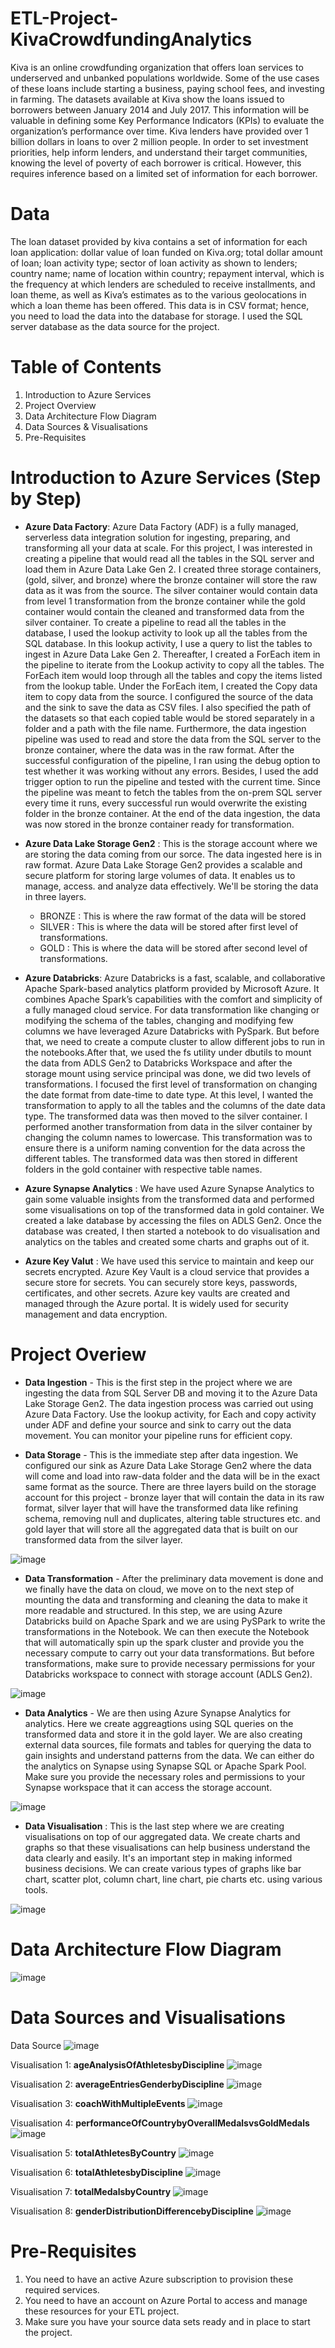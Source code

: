 # ETL-Project-KivaCrowdfundingAnalytics

Kiva is an online crowdfunding organization that offers loan services to underserved and unbanked populations worldwide. Some of the use cases of these loans include starting a business, paying school fees, and investing in farming. The datasets available at Kiva show the loans issued to borrowers between January 2014 and July 2017. This information will be valuable in defining some Key Performance Indicators (KPIs) to evaluate the organization’s performance over time. Kiva lenders have provided over 1 billion dollars in loans to over 2 million people. In order to set investment priorities, help inform lenders, and understand their target communities, knowing the level of poverty of each borrower is critical. However, this requires inference based on a limited set of information for each borrower.

# Data
The loan dataset provided by kiva contains a set of information for each loan application: dollar value of loan funded on Kiva.org; total dollar amount of loan; loan activity type; sector of loan activity as shown to lenders; country name; name of location within country; repayment interval, which is the frequency at which lenders are scheduled to receive installments, and loan theme, as well as Kiva’s estimates as to the various geolocations in which a loan theme has been offered. This data is in CSV format; hence, you need to load the data into the database for storage. I used the SQL server database as the data source for the project.

# Table of Contents
1. Introduction to Azure Services
2. Project Overview
3. Data Architecture Flow Diagram
4. Data Sources & Visualisations
5. Pre-Requisites

# Introduction to Azure Services (Step by Step)

- **Azure Data Factory**: Azure Data Factory (ADF) is a fully managed, serverless data integration solution for ingesting, preparing, and transforming all your data at scale. For this project, I was interested in creating a pipeline that would read all the tables in the SQL server and load them in Azure Data Lake Gen 2. I created three storage containers, (gold, silver, and bronze) where the bronze container will store the raw data as it was from the source. The silver container would contain data from level 1 transformation from the bronze container while the gold container would contain the cleaned and transformed data from the silver container. To create a pipeline to read all the tables in the database, I used the lookup activity to look up all the tables from the SQL database. In this lookup activity, I use a query to list the tables to ingest in Azure Data Lake Gen 2. Thereafter, I created a ForEach item in the pipeline to iterate from the Lookup activity to copy all the tables. The ForEach item would loop through all the tables and copy the items listed from the lookup table. Under the ForEach item, I created the Copy data item to copy data from the source. I configured the source of the data and the sink to save the data as CSV files. I also specified the path of the datasets so that each copied table would be stored separately in a folder and a path with the file name. Furthermore, the data ingestion pipeline was used to read and store the data from the SQL server to the bronze container, where the data was in the raw format. After the successful configuration of the pipeline, I ran using the debug option to test whether it was working without any errors. Besides, I used the add trigger option to run the pipeline and tested with the current time. Since the pipeline was meant to fetch the tables from the on-prem SQL server every time it runs, every successful run would overwrite the existing folder in the bronze container. At the end of the data ingestion, the data was now stored in the bronze container ready for transformation. 

- **Azure Data Lake Storage Gen2** : This is the storage account where we are storing the data coming from our sorce. The data ingested here is in raw format. Azure Data Lake Storage Gen2 provides a scalable and secure platform for storing large volumes of data. It enables us to manage, access. and analyze data effectively. We'll be storing the data in three layers.
   - BRONZE : This is where the raw format of the data will be stored
   - SILVER : This is where the data will be stored after first level of transformations.
   - GOLD : This is where the data will be stored after second level of transformations.

- **Azure Databricks**: Azure Databricks is a fast, scalable, and collaborative Apache Spark-based analytics platform provided by Microsoft Azure. It combines Apache Spark’s capabilities with the comfort and simplicity of a fully managed cloud service. For data transformation like changing or modifying the schema of the tables, changing and modifying few columns we have leveraged Azure Databricks with PySpark. But before that, we need to create a compute cluster to allow different jobs to run in the notebooks.After that, we used the fs utility under dbutils to mount the data from ADLS Gen2 to Databricks Workspace and after the storage mount  using service principal was done, we did two levels of transformations. I focused the first level of transformation on changing the date format from date-time to date type. At this level, I wanted the transformation to apply to all the tables and the columns of the date data type. The transformed data was then moved to the silver container. I performed another transformation from data in the silver container by changing the column names to lowercase. This transformation was to ensure there is a uniform naming convention for the data across the different tables. The transformed data was then stored in different folders in the gold container with respective table names. 

- **Azure Synapse Analytics** : We have used Azure Synapse Analytics to gain some valuable insights from the transformed data and performed some visualisations on top of the transformed data in gold container. We created a lake database by accessing the files on ADLS Gen2. Once the database was created, I then started a notebook to do visualisation and analytics on the tables and created some charts and graphs out of it.

- **Azure Key Valut** : We have used this service to maintain and keep our secrets encrypted. Azure Key Vault is a cloud service that provides a secure store for secrets. You can securely store keys, passwords, certificates, and other secrets. Azure key vaults are created and managed through the Azure portal. It is widely used for security management and data encryption.

# Project Overiew

- **Data Ingestion** - This is the first step in the project where we are ingesting the data from SQL Server DB and moving it to the Azure Data Lake Storage Gen2. The data ingestion process was carried out using Azure Data Factory. Use the lookup activity, for Each and copy activity under ADF and define your source and sink to carry out the data movement. You can monitor your pipeline runs for efficient copy. 



- **Data Storage** - This is the immediate step after data ingestion. We configured our sink as Azure Data Lake Storage Gen2 where the data will come and load into raw-data folder and the data will be in the exact same format as the source. There are three layers build on the storage account for this project - bronze layer that will contain the data in its raw format, silver layer that will have the transformed data like refining schema, removing null and duplicates, altering table structures etc. and gold layer that will store all the aggregated data that is built on our transformed data from the silver layer. 

![image](https://github.com/gunjansingh21/ETL-Project-TokyoOlympicsData/assets/29482753/d7a0b572-0b28-4a50-877b-503fb15fdfe4)

- **Data Transformation** - After the preliminary data movement is done and we finally have the data on cloud, we move on to the next step of mounting the data and transforming and cleaning the data to make it more readable and structured. In this step, we are using Azure Databricks build on Apache Spark and we are using PySPark to write the transformations in the Notebook. We can then execute the Notebook that will automatically spin up the spark cluster and provide you the necessary compute to carry out your data transformations. But before transformations, make sure to provide necessary permissions for your Databricks workspace to connect with storage account (ADLS Gen2). 

![image](https://github.com/gunjansingh21/ETL-Project-TokyoOlympicsData/assets/29482753/48bf9652-3ce3-486b-aaf5-838d2bf64232)

- **Data Analytics** - We are then using Azure Synapse Analytics for analytics. Here we create aggreagtions using SQL queries on the transformed data and store it in the gold layer. We are also creating external data sources, file formats and tables for querying the data to gain insights and understand patterns from the data. We can either do the analytics on Synapse using Synapse SQL or Apache Spark Pool. Make sure you provide the necessary roles and permissions to your Synapse workspace that it can access the storage account. 

![image](https://github.com/gunjansingh21/ETL-Project-TokyoOlympicsData/assets/29482753/e06ed0e7-1966-4e7f-9751-41a82123067f)

- **Data Visualisation** : This is the last step where we are creating visualisations on top of our aggregated data. We create charts and graphs so that these visualisations can help business understand the data clearly and easily. It's an important step in making informed business decisions. We can create various types of graphs like bar chart, scatter plot, column chart, line chart, pie charts etc. using various tools. 

![image](https://github.com/gunjansingh21/ETL-Project-TokyoOlympicsData/assets/29482753/27e09033-2f55-4445-9cc8-8a955377d2d8)

# Data Architecture Flow Diagram

![image](https://github.com/gunjansingh21/ETL-Project-TokyoOlympicsData/assets/29482753/7cf41ae1-8d3a-4303-b9c0-ec7312314a50)

# Data Sources and Visualisations

Data Source
![image](https://github.com/gunjansingh21/ETL-Project-TokyoOlympicsData/assets/29482753/254341f1-f5e1-4dce-acb5-b7103c91a0ef)

Visualisation 1: **ageAnalysisOfAthletesbyDiscipline**
![image](https://github.com/gunjansingh21/ETL-Project-TokyoOlympicsData/assets/29482753/2eabc000-3a4d-43ff-bca3-823b254f8e78)

Visualisation 2: **averageEntriesGenderbyDiscipline**
![image](https://github.com/gunjansingh21/ETL-Project-TokyoOlympicsData/assets/29482753/80e39333-21c3-4926-870d-43c40b4d6a0b)

Visualisation 3: **coachWithMultipleEvents**
![image](https://github.com/gunjansingh21/ETL-Project-TokyoOlympicsData/assets/29482753/c414c0e7-e9fa-44ba-9361-447760495255)

Visualisation 4: **performanceOfCountrybyOverallMedalsvsGoldMedals**
![image](https://github.com/gunjansingh21/ETL-Project-TokyoOlympicsData/assets/29482753/519f8398-cae5-48f7-9dbb-4ca6273fb4e9)

Visualisation 5: **totalAthletesByCountry**
![image](https://github.com/gunjansingh21/ETL-Project-TokyoOlympicsData/assets/29482753/5ab03752-b514-48d5-a737-9ec8e3c3565c)

Visualisation 6: **totalAthletesbyDiscipline**
![image](https://github.com/gunjansingh21/ETL-Project-TokyoOlympicsData/assets/29482753/8800db4d-c202-48a7-9de2-5cda6a76dea3)

Visualisation 7: **totalMedalsbyCountry**
![image](https://github.com/gunjansingh21/ETL-Project-TokyoOlympicsData/assets/29482753/4accaf0d-a189-4c6b-90a9-71f167291dba)

Visualisation 8: **genderDistributionDifferencebyDiscipline**
![image](https://github.com/gunjansingh21/ETL-Project-TokyoOlympicsData/assets/29482753/84b80ab5-1ace-4e84-a359-0c628e55eb9b)


# Pre-Requisites

1. You need to have an active Azure subscription to provision these required services.
2. You need to have an account on Azure Portal to access and manage these resources for your ETL project.
3. Make sure you have your source data sets ready and in place to start the project.
  
